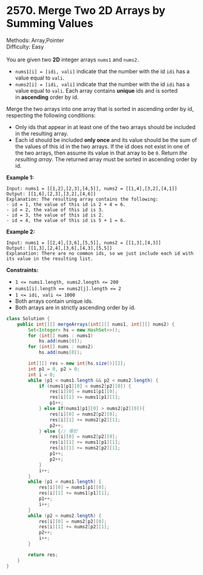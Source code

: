 # 2570. Merge Two 2D Arrays by Summing Values  

  Methods: Array,Pointer </br> Difficulty: Easy </br> </br>You are given two **2D** integer arrays `nums1` and `nums2.`

- `nums1[i] = [idi, vali]` indicate that the number with the id `idi` has a value equal to `vali`.
- `nums2[i] = [idi, vali]` indicate that the number with the id `idi` has a value equal to `vali`.
Each array contains **unique** ids and is sorted in **ascending** order by id.

Merge the two arrays into one array that is sorted in ascending order by id, respecting the following conditions:

- Only ids that appear in at least one of the two arrays should be included in the resulting array.
- Each id should be included **only once** and its value should be the sum of the values of this id in the two arrays. If the id does not exist in one of the two arrays, then assume its value in that array to be `0`.
Return *the resulting array*. The returned array must be sorted in ascending order by id.

**Example 1:**

```plain text
Input: nums1 = [[1,2],[2,3],[4,5]], nums2 = [[1,4],[3,2],[4,1]]
Output: [[1,6],[2,3],[3,2],[4,6]]
Explanation: The resulting array contains the following:
- id = 1, the value of this id is 2 + 4 = 6.
- id = 2, the value of this id is 3.
- id = 3, the value of this id is 2.
- id = 4, the value of this id is 5 + 1 = 6.

```

**Example 2:**

```plain text
Input: nums1 = [[2,4],[3,6],[5,5]], nums2 = [[1,3],[4,3]]
Output: [[1,3],[2,4],[3,6],[4,3],[5,5]]
Explanation: There are no common ids, so we just include each id with its value in the resulting list.

```

**Constraints:**

- `1 <= nums1.length, nums2.length <= 200`
- `nums1[i].length == nums2[j].length == 2`
- `1 <= idi, vali <= 1000`
- Both arrays contain unique ids.
- Both arrays are in strictly ascending order by id.
```java
class Solution {
    public int[][] mergeArrays(int[][] nums1, int[][] nums2) {
        Set<Integer> hs = new HashSet<>();
        for (int[] nums : nums1)
            hs.add(nums[0]);
        for (int[] nums : nums2)
            hs.add(nums[0]);

        int[][] res = new int[hs.size()][2];
        int p1 = 0, p2 = 0;
        int i = 0;
        while (p1 < nums1.length && p2 < nums2.length) {
            if (nums1[p1][0] < nums2[p2][0]) {
                res[i][0] = nums1[p1][0];
                res[i][1] += nums1[p1][1];
                p1++;
            } else if(nums1[p1][0] > nums2[p2][0]){
                res[i][0] = nums2[p2][0];
                res[i][1] += nums2[p2][1];
                p2++;
            } else {// 等於
                res[i][0] = nums2[p2][0];
                res[i][1] += nums1[p1][1];
                res[i][1] += nums2[p2][1];
                p1++;
                p2++;
            }
            i++;
        }
        while (p1 < nums1.length) {
            res[i][0] = nums1[p1][0];
            res[i][1] += nums1[p1][1];
            p1++;
            i++;
        }
        while (p2 < nums2.length) {
            res[i][0] = nums2[p2][0];
            res[i][1] += nums2[p2][1];
            p2++;
            i++;
        }

        return res;
    }
}
```

